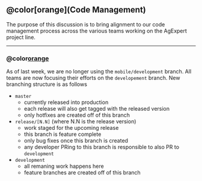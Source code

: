 ## @color[orange](Code Management)

The purpose of this discussion is to bring alignment to our code management process across the various teams working on the AgExpert project line.

---

### @color[orange](Branches)

As of last week, we are no longer using the `mobile/development` branch. All teams are now focusing their efforts on the `developement` branch. New branching structure is as follows

 - `master `
    - currently released into production
    - each release will also get tagged with the released version
    - only hotfixes are created off of this branch
 - `release/[N.N]` (where N.N is the release version)
    - work staged for the upcoming release
    - this branch is feature complete
    - only bug fixes once this branch is created
    - any developer PRing to this branch is responsible to also PR to `development`
 - `development`
    - all remaning work happens here
    - feature branches are created off of this branch